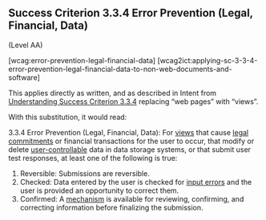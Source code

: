 ## Success Criterion 3.3.4 Error Prevention (Legal, Financial, Data)

(Level AA)

[wcag:error-prevention-legal-financial-data]
[wcag2ict:applying-sc-3-3-4-error-prevention-legal-financial-data-to-non-web-documents-and-software]

This applies directly as written, and as described in Intent from [Understanding Success Criterion 3.3.4](https://www.w3.org/WAI/WCAG22/Understanding/error-prevention-legal-financial-data) replacing “web pages” with “views”.

With this substitution, it would read:

3.3.4 Error Prevention (Legal, Financial, Data): For [views](https://www.w3.org/TR/wcag-3.0/#dfn-view) that cause [legal commitments](https://www.w3.org/TR/WCAG22/#dfn-legal-commitments) or financial transactions for the user to occur, that modify or delete [user-controllable](https://www.w3.org/TR/WCAG22/#dfn-user-controllable) data in data storage systems, or that submit user test responses, at least one of the following is true:

1. Reversible: Submissions are reversible.
2. Checked: Data entered by the user is checked for [input errors](https://www.w3.org/TR/wcag2ict-22/#dfn-input-error) and the user is provided an opportunity to correct them.
3. Confirmed: A [mechanism](https://www.w3.org/TR/WCAG22/#dfn-mechanism) is available for reviewing, confirming, and correcting information before finalizing the submission.
